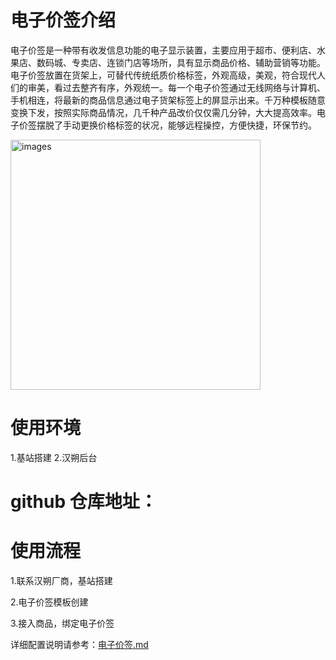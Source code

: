 # 电子价签介绍

电子价签是一种带有收发信息功能的电子显示装置，主要应用于超市、便利店、水果店、数码城、专卖店、连锁门店等场所，具有显示商品价格、辅助营销等功能。电子价签放置在货架上，可替代传统纸质价格标签，外观高级，美观，符合现代人们的审美，看过去整齐有序，外观统一。每一个电子价签通过无线网络与计算机、手机相连，将最新的商品信息通过电子货架标签上的屏显示出来。千万种模板随意变换下发，按照实际商品情况，几千种产品改价仅仅需几分钟，大大提高效率。电子价签摆脱了手动更换价格标签的状况，能够远程操控，方便快捷，环保节约。

<img style="width:400px" class="right" src="https://sensingstore.oss-cn-shanghai.aliyuncs.com/Troncell/Knowledge/Docs/ElectronicPriceTag/images/Electronic/30.jpg" alt="images" />

# 使用环境

1.基站搭建 2.汉朔后台

# github 仓库地址：

# 使用流程

1.联系汉朔厂商，基站搭建

2.电子价签模板创建

3.接入商品，绑定电子价签

详细配置说明请参考：[电子价签.md](https://github.com/troncell/SensingDocs/blob/main/Docs/ElectronicPriceTag/%E7%94%B5%E5%AD%90%E4%BB%B7%E7%AD%BE.md)
